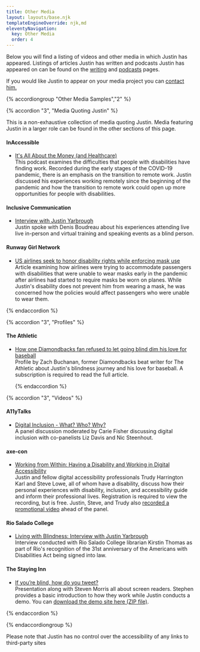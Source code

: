 ```yaml
---
title: Other Media
layout: layouts/base.njk
templateEngineOverride: njk,md
eleventyNavigation:
  key: Other Media
  order: 4
---
```

Below you will find a listing of videos and other media in which Justin has appeared. Listings of articles Justin has written and podcasts Justin has appeared on can be found on the [writing](/writing) and [podcasts](/podcasts) pages.

If you would like Justin to  appear on your media project you can [contact him.](/contact)

{% accordiongroup "Other Media Samples","2" %}

{% accordion "3", "Media Quoting Justin" %}

This is a non-exhaustive collection of media quoting Justin. Media featuring Justin in a larger role can be found in the other sections of this page.

#### InAccessible

- [It's All About the Money \(and Healthcare)](https://heararizona.org/aging-and-inaccessible/episode-5-its-all-about-money-and-healthcare)  
This podcast examines the difficulties that people with disabilities have finding work. Recorded during the early stages of the COVID-19 pandemic, there is an emphasis on the transition to remote work. Justin discussed his experiences working remotely since the beginning of the pandemic and how the transition to remote work could open up more opportunities for people with disabilities.

#### Inclusive Communication

- [Interview with Justin Yarbrough](https://inklusiv.ca/interview-with-justin-yarbrough/)  
    Justin spoke with Denis Boudreau about his experiences attending live live in-person and virtual training and speaking events as a blind person.

#### Runway Girl Network

- [US airlines seek to honor disability rights while enforcing mask use](https://runwaygirlnetwork.com/2020/06/us-airlines-seek-to-honor-disability-rights-while-enforcing-mask-use/)  
Article examining how airlines were trying to accommodate passengers with disabilities that were unable to wear masks early in the pandemic after airlines had started to require masks be worn on planes. While Justin's disability does not prevent him from wearing a mask, he was concerned how the policies would affect passengers who were unable to wear them.
    
{% endaccordion %}

{% accordion "3", "Profiles" %}

#### The Athletic
    
- [How one Diamondbacks fan refused to let going blind dim his love for baseball ](https://theathletic.com/1233230/2019/09/26/how-one-diamondbacks-fan-refused-to-let-going-blind-dim-his-love-for-baseball/)  
Profile by Zach Buchanan, former Diamondbacks beat writer for The Athletic about Justin's blindness journey and his love for baseball. A subscription is required to read the full article.
    
    {% endaccordion %}

{% accordion "3", "Videos" %}

#### A11yTalks

- [Digital Inclusion - What? Who? Why?](https://www.youtube.com/watch?v=uY5BWqTzTd8)  
A panel discussion moderated by Carie Fisher discussing digital inclusion with co-panelists Liz Davis and Nic Steenhout.

#### axe-con

- [Working from Within: Having a Disability and Working in Digital Accessibility](https://www.deque.com/axe-con/sessions/working-from-within-having-a-disability-and-working-in-digital-accessibility/)  
Justin and fellow digital accessibility professionals Trudy Harrington Karl and Steve Lowe, all of whom have a disability, discuss how their personal experiences with disability, inclusion, and accessibility guide and inform their professional lives. Registration is required to view the recording, but is free. Justin, Steve, and Trudy also [recorded a promotional video](https://www.youtube.com/watch?v=XL1HN-3JF0I) ahead of the panel.

#### Rio Salado College

- [Living with Blindness: Interview with Justin Yarbrough](https://www.youtube.com/watch?v=sfHOJfJHav0)  
Interview conducted with Rio Salado College librarian Kirstin Thomas as part of Rio's recognition of the 31st anniversary of the Americans with Disabilities Act being signed into law.

#### The Staying Inn

- [If you’re blind, how do you tweet?](https://www.youtube.com/watch?v=UVZKctUMZJY)  
Presentation along with Steven Morris all about screen readers. Stephen provides a basic introduction to how they work while Justin conducts a demo. You can <a href="resources/staying-inn-demo.zip" download>download the demo site here (ZIP file)</a>.

{% endaccordion %}

{% endaccordiongroup %}

Please note that Justin has no control over the accessibility of any links to third-party sites
